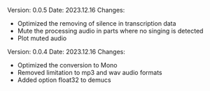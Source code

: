 Version: 0.0.5
Date: 2023.12.16
Changes:
- Optimized the removing of silence in transcription data
- Mute the processing audio in parts where no singing is detected
- Plot muted audio

Version: 0.0.4
Date: 2023.12.16
Changes:
- Optimized the conversion to Mono
- Removed limitation to mp3 and wav audio formats
- Added option float32 to demucs